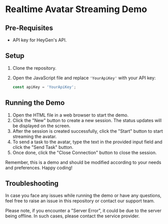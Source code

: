# Realtime Avatar Streaming Demo

## Pre-Requisites

- API key for HeyGen's  API.

## Setup

1. Clone the repository.
2. Open the JavaScript file and replace `'YourApiKey'` with your API key:

    ```javascript
    const apiKey = 'YourApiKey';
    ```

## Running the Demo

1. Open the HTML file in a web browser to start the demo.
2. Click the "New" button to create a new session. The status updates will be displayed on the screen.
3. After the session is created successfully, click the "Start" button to start streaming the avatar.
4. To send a task to the avatar, type the text in the provided input field and click the "Send Task" button.
5. Once done, click the "Close Connection" button to close the session.

Remember, this is a demo and should be modified according to your needs and preferences. Happy coding!

## Troubleshooting
In case you face any issues while running the demo or have any questions, feel free to raise an issue in this repository or contact our support team.

Please note, if you encounter a "Server Error", it could be due to the server being offline. In such cases, please contact the service provider.

 
